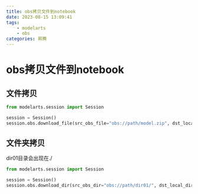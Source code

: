 ```yaml
---
title: obs拷贝文件到notebook
date: 2023-08-15 13:09:41
tags: 
    - modelarts 
    - obs
categories: 昇腾
---
```


# obs拷贝文件到notebook

## 文件拷贝
```python
from modelarts.session import Session

session = Session()
session.obs.download_file(src_obs_file="obs://path/model.zip", dst_local_dir="./")
```

## 文件夹拷贝
dir01目录会出现在./
```python
from modelarts.session import Session

session = Session()
session.obs.download_dir(src_obs_dir="obs://path/dir01/", dst_local_dir="./")
```

